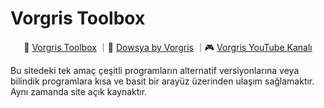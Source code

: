 # Vorgris Toolbox

<p align="center">
   🦉 <a href="https://vorgris.ix.tc/" target="_blank">Vorgris Toolbox</a>
  ｜📁 <a href="https://dowsya.ix.tc/" target="_blank">Dowsya by Vorgris</a>
  ｜🎮 <a href="https://https://www.youtube.com/@vorgris" target="_blank">Vorgris YouTube Kanalı</a>
</p>
Bu sitedeki tek amaç çeşitli programların alternatif versiyonlarına veya bilindik programlara kısa ve basit bir arayüz üzerinden ulaşım sağlamaktır.
Aynı zamanda site açık kaynaktır.
